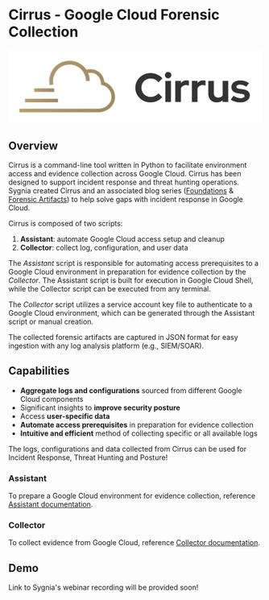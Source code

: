 # Cirrus - Google Cloud Forensic Collection

![cirrus_image](./cirrus.png)

## Overview

Cirrus is a command-line tool written in Python to facilitate environment access and evidence collection across 
Google Cloud. Cirrus has been designed to support incident response and threat hunting operations. Sygnia 
created Cirrus and an associated blog series ([Foundations](https://blog.sygnia.co/incident-response-in-google-cloud-foundations) 
& [Forensic Artifacts](https://blog.sygnia.co/incident-response-in-google-cloud-forensic-artifacts)) to help solve gaps
with incident response in Google Cloud.

Cirrus is composed of two scripts:

1. **Assistant**: automate Google Cloud access setup and cleanup 
2. **Collector**: collect log, configuration, and user data

The *Assistant* script is responsible for automating access prerequisites to 
a Google Cloud environment in preparation for evidence collection by the *Collector*. The Assistant script is 
built for execution in Google Cloud Shell, while the Collector script can be executed from any terminal. 

The *Collector* script utilizes a service account key file to authenticate to a Google Cloud environment, which can be generated through
the Assistant script or manual creation.

The collected forensic artifacts are captured in JSON format for easy ingestion with any log analysis platform (e.g., SIEM/SOAR).

## Capabilities

- **Aggregate logs and configurations** sourced from different Google Cloud components
- Significant insights to **improve security posture**
- Access **user-specific data**
- **Automate access prerequisites** in preparation for evidence collection
- **Intuitive and efficient** method of collecting specific or all available logs

The logs, configurations and data collected from Cirrus can be used for Incident Response, Threat Hunting and Posture!

### Assistant

To prepare a Google Cloud environment for evidence collection, reference [Assistant documentation](./Assistant/README.md).

### Collector

To collect evidence from Google Cloud, reference [Collector documentation](./Collectors/README.md).

## Demo

Link to Sygnia's webinar recording will be provided soon!